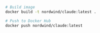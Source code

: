 ```bash
# Build image
docker build -t nordwind/claude:latest .
```

```bash
# Push to Docker Hub
docker push nordwind/claude:latest
```